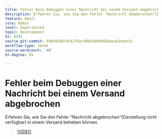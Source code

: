```yaml
---
title: Fehler beim Debuggen einer Nachricht bei einem Versand abgebrochen
description: Erfahren Sie, wie Sie den Fehler "Nachricht abgebrochen"(Darstellung nicht verfügbar) in einem Versand beheben können.
feature: Email
role: Admin
level: Experienced
topic: Development
kt: 8391
source-git-commit: 496d9268fdc6276ac9dbb1b6db608aeae24eec5c
workflow-type: tm+mt
source-wordcount: '40'
ht-degree: 0%

---
```



# Fehler beim Debuggen einer Nachricht bei einem Versand abgebrochen

Erfahren Sie, wie Sie den Fehler &quot;Nachricht abgebrochen&quot;(Darstellung nicht verfügbar) in einem Versand beheben können.

>[!VIDEO](https://video.tv.adobe.com/v/335895?quality=12)